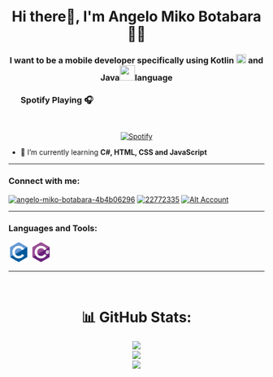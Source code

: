 <h1 align="center">Hi there👋, I'm Angelo Miko Botabara🙋‍♂️</h1>
<h3 align="center">I want to be a mobile developer specifically using Kotlin <img src="https://www.svgrepo.com/show/353980/kotlin.svg" height="18" width="20"> and Java<img src="https://www.svgrepo.com/show/303388/java-4-logo.svg" height="30" width="30">language</h3>

### <img src="https://www.svgrepo.com/show/355256/spotify.svg" height="16" width="20"> Spotify Playing 🎧

&nbsp;<div align="center">
  [![Spotify](https://spotify-now-playing-seven-brown.vercel.app/api/spotify)](https://open.spotify.com/user/yq6q66bd9qel7wwzrexx378ho)
</div>

- 🌱 I’m currently learning **C#, HTML, CSS and JavaScript**

---

<h3 align="left">Connect with me:</h3>
<p align="left">
<a title="LinkedIn" href="https://linkedin.com/in/angelo-miko-botabara-4b4b06296" target="blank"><img align="center" src="https://raw.githubusercontent.com/rahuldkjain/github-profile-readme-generator/master/src/images/icons/Social/linked-in-alt.svg" alt="angelo-miko-botabara-4b4b06296" height="30" width="40" /></a>
<a title="StackOverFlow" href="https://stackoverflow.com/users/22772335" target="blank"><img align="center" src="https://raw.githubusercontent.com/rahuldkjain/github-profile-readme-generator/master/src/images/icons/Social/stack-overflow.svg" alt="22772335" height="30" width="40" /></a>
<a title="GitHub" href="https://github.com/kou9221" target="blank"><img align="center" src="https://www.svgrepo.com/show/439171/github.svg" alt="Alt Account" height="40" width="40" /></a>

---

</p>

<h3 align="left">Languages and Tools:</h3>
<p> <img src="https://raw.githubusercontent.com/devicons/devicon/master/icons/c/c-original.svg" alt="c" width="40" height="40"/> </a> <a> <img src="https://raw.githubusercontent.com/devicons/devicon/master/icons/csharp/csharp-original.svg" alt="csharp" width="40" height="40"/> </a> </p>

---

&nbsp;<div align="center">
  # 📊 GitHub Stats:
![](https://github-readme-stats.vercel.app/api/top-langs/?username=angelomiko129&theme=omni&hide_border=false&include_all_commits=false&count_private=false&layout=compact)<br/>
![](https://github-readme-stats.vercel.app/api?username=angelomiko129&theme=omni&hide_border=false&include_all_commits=false&count_private=false)<br/>
![](https://github-readme-streak-stats.herokuapp.com/?user=angelomiko129&theme=omni&hide_border=false)
</div>


